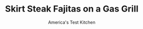 ---
layout: ../../layouts/MarkdownPostLayout.astro
title: Skirt Steak Fajitas on a Gas Grill
author: America's Test Kitchen
pubDate: 2023-03-15
description: "The success of good fajitas is partly due to the rich beefy flavor of skirt steak, but it can be tough if not handled properly. High-heat grilling and a double marinade for the steak are what give our fajitas their bright, bold flavor."
image_url: https://res.cloudinary.com/hksqkdlah/image/upload/ar_1:1,c_fill,dpr_2.0,f_auto,fl_lossy.progressive.strip_profile,g_faces:auto,q_auto:low,w_344/32654_sfs-skirt-steak-fajitas-9
tags: ["Main Courses","Mexican","Beef","Grilling & Barbecue","Cookbook Collection"]
calories: 3918
protein: 48
carbohydrates: 91
fats: 
fiber: 7
ingredients: ["1/2 cup, fresh lime juice","1/4 cup, vegetable oil","3 cloves, garlic, minced","2 tablespoons, soy sauce","2 tablespoons, ground cumin, toasted (see above note)","2 teaspoons, light brown sugar","1 , jalapeno chile, seeded and chopped fine","1 tablespoon, minced fresh cilantro leaves","2 , skirt steaks, each about 3/4 pound","2 , large onions, cut into 1/2-inch slices","3 , bell peppers (large), 1 red and 2 green, tops and bottoms removed, then cut in half lengthwise and seeded","12 , (6-inch) flour tortillas"]
serves: 4
time: ""
instructions: ["Whisk lime juice, 2 tablespoons oil, garlic, soy sauce, cumin, brown sugar, and chilein bowl. Transfer 1/4 cup marinade to bowl, add cilantro, and set aside. Prick steaks with fork about 50 times on each side, then cut each steak in half crosswise. Place steaks in large zipper-lock plastic bag, pour in marinade without cilantro, seal bag, and refrigerate at least 30 minutes or up to 2 hours. Remove steaks from bag, pat dry with paper towels, and discard marinade in bag.","Heat all burners on high for 15 minutes. Scrape cooking grate clean.","Meanwhile, brush onions and peppers with remaining 2 tablespoons oil. Grill onions and peppers, turning occasionally but keeping lid down, until charred and softened, 8 to 12 minutes (peppers will cook more quickly). Turn off one burner, then move vegetables to cool side of grill. Grill steak directly over hot side of the grill until seared on both sides but still pink in center, 4 to 6 minutes per side. Transfer steak and vegetables to serving platter, pour cilantro marinade over, cover with foil, and let rest 5 minutes.","Meanwhile, toast tortillas over hot side of the grill, about 10 seconds per side. Wrap in aluminum foil to keep warm. Slice steak as shown in photo, and cut vegetables into finger-length pieces. Serve immediately with warm tortillas."]
nutrition: ["1065 mg Potassium","637 mg Phosphorus","313 mg Calcium","10 mg Iron","103 mg Magnesium","1652 mg Sodium","11 mg Zinc","47 g Fat","16 mg Niacin (B3)","26 g Monounsaturated","6 g Polyunsaturated","133 mg Vitamin C","109 mg Cholesterol","11 g Saturated","1 g Trans","7 g Fiber","147 µg Folic acid","93 µg Folate (food)","13 g Sugars","15 µg Vitamin K","347 g Water","91 g Carbs","342 µg Folate equivalent (total)","48 g Protein","6 mg Vitamin E","4 µg Vitamin B12","1 mg Vitamin B6","152 µg Vitamin A","979 kcal Energy","1 g Sugars, added","3918 calories"]
notes: "Toast the cumin in a dry skillet over medium heat until fragrant (about 1 minute), then remove the pan from the heat so the cumin wont scorch. Serve the fajitas as is or with salsa, shredded cheese, and/or sour cream."
---